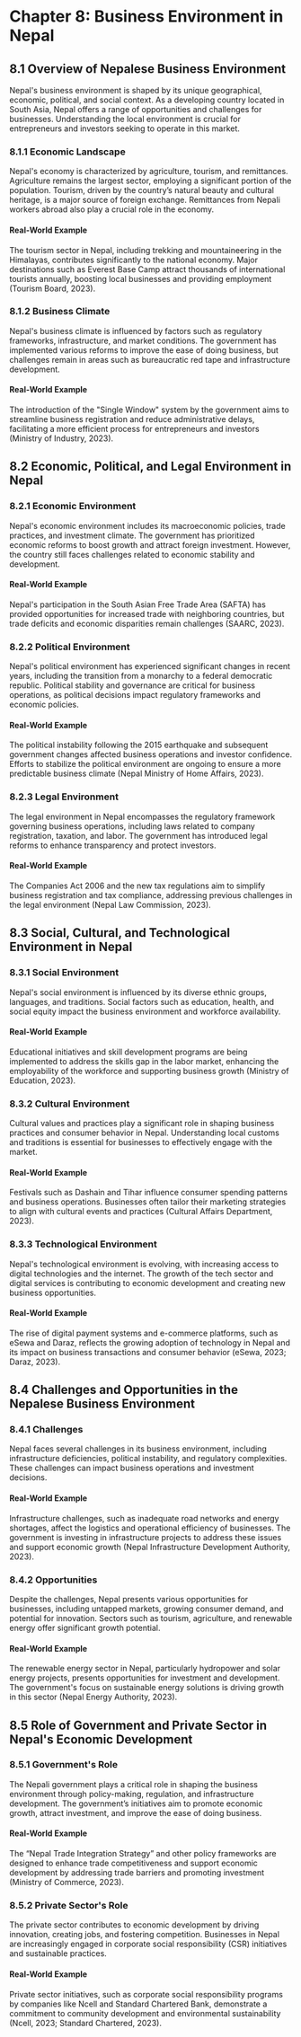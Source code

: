 # Chapter 8: Business Environment in Nepal

## 8.1 Overview of Nepalese Business Environment

Nepal's business environment is shaped by its unique geographical, economic, political, and social context. As a developing country located in South Asia, Nepal offers a range of opportunities and challenges for businesses. Understanding the local environment is crucial for entrepreneurs and investors seeking to operate in this market.

### 8.1.1 Economic Landscape

Nepal's economy is characterized by agriculture, tourism, and remittances. Agriculture remains the largest sector, employing a significant portion of the population. Tourism, driven by the country’s natural beauty and cultural heritage, is a major source of foreign exchange. Remittances from Nepali workers abroad also play a crucial role in the economy.

#### Real-World Example

The tourism sector in Nepal, including trekking and mountaineering in the Himalayas, contributes significantly to the national economy. Major destinations such as Everest Base Camp attract thousands of international tourists annually, boosting local businesses and providing employment (Tourism Board, 2023).

### 8.1.2 Business Climate

Nepal's business climate is influenced by factors such as regulatory frameworks, infrastructure, and market conditions. The government has implemented various reforms to improve the ease of doing business, but challenges remain in areas such as bureaucratic red tape and infrastructure development.

#### Real-World Example

The introduction of the "Single Window" system by the government aims to streamline business registration and reduce administrative delays, facilitating a more efficient process for entrepreneurs and investors (Ministry of Industry, 2023).

## 8.2 Economic, Political, and Legal Environment in Nepal

### 8.2.1 Economic Environment

Nepal's economic environment includes its macroeconomic policies, trade practices, and investment climate. The government has prioritized economic reforms to boost growth and attract foreign investment. However, the country still faces challenges related to economic stability and development.

#### Real-World Example

Nepal's participation in the South Asian Free Trade Area (SAFTA) has provided opportunities for increased trade with neighboring countries, but trade deficits and economic disparities remain challenges (SAARC, 2023).

### 8.2.2 Political Environment

Nepal's political environment has experienced significant changes in recent years, including the transition from a monarchy to a federal democratic republic. Political stability and governance are critical for business operations, as political decisions impact regulatory frameworks and economic policies.

#### Real-World Example

The political instability following the 2015 earthquake and subsequent government changes affected business operations and investor confidence. Efforts to stabilize the political environment are ongoing to ensure a more predictable business climate (Nepal Ministry of Home Affairs, 2023).

### 8.2.3 Legal Environment

The legal environment in Nepal encompasses the regulatory framework governing business operations, including laws related to company registration, taxation, and labor. The government has introduced legal reforms to enhance transparency and protect investors.

#### Real-World Example

The Companies Act 2006 and the new tax regulations aim to simplify business registration and tax compliance, addressing previous challenges in the legal environment (Nepal Law Commission, 2023).

## 8.3 Social, Cultural, and Technological Environment in Nepal

### 8.3.1 Social Environment

Nepal's social environment is influenced by its diverse ethnic groups, languages, and traditions. Social factors such as education, health, and social equity impact the business environment and workforce availability.

#### Real-World Example

Educational initiatives and skill development programs are being implemented to address the skills gap in the labor market, enhancing the employability of the workforce and supporting business growth (Ministry of Education, 2023).

### 8.3.2 Cultural Environment

Cultural values and practices play a significant role in shaping business practices and consumer behavior in Nepal. Understanding local customs and traditions is essential for businesses to effectively engage with the market.

#### Real-World Example

Festivals such as Dashain and Tihar influence consumer spending patterns and business operations. Businesses often tailor their marketing strategies to align with cultural events and practices (Cultural Affairs Department, 2023).

### 8.3.3 Technological Environment

Nepal's technological environment is evolving, with increasing access to digital technologies and the internet. The growth of the tech sector and digital services is contributing to economic development and creating new business opportunities.

#### Real-World Example

The rise of digital payment systems and e-commerce platforms, such as eSewa and Daraz, reflects the growing adoption of technology in Nepal and its impact on business transactions and consumer behavior (eSewa, 2023; Daraz, 2023).

## 8.4 Challenges and Opportunities in the Nepalese Business Environment

### 8.4.1 Challenges

Nepal faces several challenges in its business environment, including infrastructure deficiencies, political instability, and regulatory complexities. These challenges can impact business operations and investment decisions.

#### Real-World Example

Infrastructure challenges, such as inadequate road networks and energy shortages, affect the logistics and operational efficiency of businesses. The government is investing in infrastructure projects to address these issues and support economic growth (Nepal Infrastructure Development Authority, 2023).

### 8.4.2 Opportunities

Despite the challenges, Nepal presents various opportunities for businesses, including untapped markets, growing consumer demand, and potential for innovation. Sectors such as tourism, agriculture, and renewable energy offer significant growth potential.

#### Real-World Example

The renewable energy sector in Nepal, particularly hydropower and solar energy projects, presents opportunities for investment and development. The government's focus on sustainable energy solutions is driving growth in this sector (Nepal Energy Authority, 2023).

## 8.5 Role of Government and Private Sector in Nepal's Economic Development

### 8.5.1 Government's Role

The Nepali government plays a critical role in shaping the business environment through policy-making, regulation, and infrastructure development. The government’s initiatives aim to promote economic growth, attract investment, and improve the ease of doing business.

#### Real-World Example

The “Nepal Trade Integration Strategy” and other policy frameworks are designed to enhance trade competitiveness and support economic development by addressing trade barriers and promoting investment (Ministry of Commerce, 2023).

### 8.5.2 Private Sector's Role

The private sector contributes to economic development by driving innovation, creating jobs, and fostering competition. Businesses in Nepal are increasingly engaged in corporate social responsibility (CSR) initiatives and sustainable practices.

#### Real-World Example

Private sector initiatives, such as corporate social responsibility programs by companies like Ncell and Standard Chartered Bank, demonstrate a commitment to community development and environmental sustainability (Ncell, 2023; Standard Chartered, 2023).
